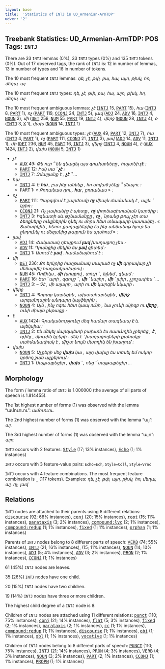 ```yaml
---
layout: base
title:  'Statistics of INTJ in UD_Armenian-ArmTDP'
udver: '2'
---
```


## Treebank Statistics: UD_Armenian-ArmTDP: POS Tags: `INTJ`

There are 33 `INTJ` lemmas (0%), 33 `INTJ` types (0%) and 135 `INTJ` tokens (0%).
Out of 17 observed tags, the rank of `INTJ` is: 12 in number of lemmas, 13 in number of types and 16 in number of tokens.

The 10 most frequent `INTJ` lemmas: <em>դե, չէ, թփ, բա, հա, այո, թխկ, հո, մեղա, այ</em>

The 10 most frequent `INTJ` types:  <em>դե, չէ, թփ, բա, հա, այո, թխկ, հո, մեղա, այ</em>

The 10 most frequent ambiguous lemmas: <em>չէ</em> (<tt><a href="hy_armtdp-pos-INTJ.html">INTJ</a></tt> 15, <tt><a href="hy_armtdp-pos-PART.html">PART</a></tt> 15), <em>հա</em> (<tt><a href="hy_armtdp-pos-INTJ.html">INTJ</a></tt> 8, <tt><a href="hy_armtdp-pos-PART.html">PART</a></tt> 1), <em>ոչ</em> (<tt><a href="hy_armtdp-pos-PART.html">PART</a></tt> 119, <tt><a href="hy_armtdp-pos-CCONJ.html">CCONJ</a></tt> 24, <tt><a href="hy_armtdp-pos-INTJ.html">INTJ</a></tt> 5), <em>լավ</em> (<tt><a href="hy_armtdp-pos-ADJ.html">ADJ</a></tt> 24, <tt><a href="hy_armtdp-pos-ADV.html">ADV</a></tt> 16, <tt><a href="hy_armtdp-pos-INTJ.html">INTJ</a></tt> 4, <tt><a href="hy_armtdp-pos-NOUN.html">NOUN</a></tt> 3), <em>մի</em> (<tt><a href="hy_armtdp-pos-DET.html">DET</a></tt> 259, <tt><a href="hy_armtdp-pos-NUM.html">NUM</a></tt> 55, <tt><a href="hy_armtdp-pos-PART.html">PART</a></tt> 19, <tt><a href="hy_armtdp-pos-INTJ.html">INTJ</a></tt> 4), <em>վերջ</em> (<tt><a href="hy_armtdp-pos-NOUN.html">NOUN</a></tt> 28, <tt><a href="hy_armtdp-pos-INTJ.html">INTJ</a></tt> 4), <em>օ</em> (<tt><a href="hy_armtdp-pos-INTJ.html">INTJ</a></tt> 3, <tt><a href="hy_armtdp-pos-X.html">X</a></tt> 1), <em>վախ</em> (<tt><a href="hy_armtdp-pos-NOUN.html">NOUN</a></tt> 14, <tt><a href="hy_armtdp-pos-INTJ.html">INTJ</a></tt> 1)

The 10 most frequent ambiguous types:  <em>չէ</em> (<tt><a href="hy_armtdp-pos-AUX.html">AUX</a></tt> 49, <tt><a href="hy_armtdp-pos-PART.html">PART</a></tt> 12, <tt><a href="hy_armtdp-pos-INTJ.html">INTJ</a></tt> 7), <em>հա</em> (<tt><a href="hy_armtdp-pos-INTJ.html">INTJ</a></tt> 4, <tt><a href="hy_armtdp-pos-PART.html">PART</a></tt> 1), <em>ոչ</em> (<tt><a href="hy_armtdp-pos-PART.html">PART</a></tt> 111, <tt><a href="hy_armtdp-pos-CCONJ.html">CCONJ</a></tt> 21, <tt><a href="hy_armtdp-pos-INTJ.html">INTJ</a></tt> 3), <em>լավ</em> (<tt><a href="hy_armtdp-pos-ADJ.html">ADJ</a></tt> 14, <tt><a href="hy_armtdp-pos-ADV.html">ADV</a></tt> 11, <tt><a href="hy_armtdp-pos-INTJ.html">INTJ</a></tt> 1), <em>մի</em> (<tt><a href="hy_armtdp-pos-DET.html">DET</a></tt> 236, <tt><a href="hy_armtdp-pos-NUM.html">NUM</a></tt> 45, <tt><a href="hy_armtdp-pos-PART.html">PART</a></tt> 16, <tt><a href="hy_armtdp-pos-INTJ.html">INTJ</a></tt> 3), <em>վերջ</em> (<tt><a href="hy_armtdp-pos-INTJ.html">INTJ</a></tt> 4, <tt><a href="hy_armtdp-pos-NOUN.html">NOUN</a></tt> 4), <em>է</em> (<tt><a href="hy_armtdp-pos-AUX.html">AUX</a></tt> 1424, <tt><a href="hy_armtdp-pos-INTJ.html">INTJ</a></tt> 2), <em>վախ</em> (<tt><a href="hy_armtdp-pos-NOUN.html">NOUN</a></tt> 5, <tt><a href="hy_armtdp-pos-INTJ.html">INTJ</a></tt> 1)


* <em>չէ</em>
  * <tt><a href="hy_armtdp-pos-AUX.html">AUX</a></tt> 49: <em>Թե ուր ՞ են գնացել այս գումարները , հայտնի <b>չէ</b> ։</em>
  * <tt><a href="hy_armtdp-pos-PART.html">PART</a></tt> 12: <em>Իսկ սա ՝ <b>չէ</b> ։</em>
  * <tt><a href="hy_armtdp-pos-INTJ.html">INTJ</a></tt> 7: <em>Զմայլանք է , <b>չէ</b> ՞ ...</em>
* <em>հա</em>
  * <tt><a href="hy_armtdp-pos-INTJ.html">INTJ</a></tt> 4: <em>Է <b>հա</b> , բա ինչ անենք , հո սոված չենք ՞ մնալու ։</em>
  * <tt><a href="hy_armtdp-pos-PART.html">PART</a></tt> 1: <em>« Քոռանաս դու , <b>հա</b> , քոռանաս » ։</em>
* <em>ոչ</em>
  * <tt><a href="hy_armtdp-pos-PART.html">PART</a></tt> 111: <em>Պարզվում է շարժումը <b>ոչ</b> միայն ժամանակ է , այլև ՝ կշիռ :</em>
  * <tt><a href="hy_armtdp-pos-CCONJ.html">CCONJ</a></tt> 21: <em>Ոչ չափանիշ է պետք , <b>ոչ</b> փորձագիտական կարծիք ։</em>
  * <tt><a href="hy_armtdp-pos-INTJ.html">INTJ</a></tt> 3: <em>Իգնատի սև թշնամանքը , <b>ոչ</b> , նրանց թույլ չէր տա ձեռքները ունքներին դնել ու մորս հետ տնավարի կատակել . « Տանտիկին , հեռու քաղաքներից էս ինչ անծանոթ հյուր ես ընդունել ու մեզանից թաքուն ես պահում » ։</em>
* <em>լավ</em>
  * <tt><a href="hy_armtdp-pos-ADJ.html">ADJ</a></tt> 14: <em>Հակառակ դեպքում <b>լավ</b> խաղացող չես ։</em>
  * <tt><a href="hy_armtdp-pos-ADV.html">ADV</a></tt> 11: <em>Դրանցից մեկին ես <b>լավ</b> գիտեմ ։</em>
  * <tt><a href="hy_armtdp-pos-INTJ.html">INTJ</a></tt> 1: <em>Ասում է <b>լավ</b> . համաձայնում է ։</em>
* <em>մի</em>
  * <tt><a href="hy_armtdp-pos-DET.html">DET</a></tt> 236: <em>Քո երկրից հաղթանակ տարած ոչ <b>մի</b> զորավար չի մեծարվել հաղթակամարով :</em>
  * <tt><a href="hy_armtdp-pos-NUM.html">NUM</a></tt> 45: <em>Ռոճիկս , <b>մի</b> խոսքով , տուր ՛ , ելնեմ , գնամ ։</em>
  * <tt><a href="hy_armtdp-pos-PART.html">PART</a></tt> 16: <em>Ետ ՛ արի , զգույշ ՛ , <b>մի</b> ՛ նայիր , <b>մի</b> ՛ լսիր , չշոշափես ՛ ...</em>
  * <tt><a href="hy_armtdp-pos-INTJ.html">INTJ</a></tt> 3: <em>– Չէ , մի ալարի , արի ու <b>մի</b> կարգին նկարի ։</em>
* <em>վերջ</em>
  * <tt><a href="hy_armtdp-pos-INTJ.html">INTJ</a></tt> 4: <em>Պորտը կտրեցին , ախտահարեցին , <b>վերջ</b> արգանդային անդարդ կայֆերին ։</em>
  * <tt><a href="hy_armtdp-pos-NOUN.html">NOUN</a></tt> 4: <em>Այն , ինչ ոգու հետ կապ ունի , նա չունի սկիզբ ու <b>վերջ</b> , ունի միայն ընթացք ։</em>
* <em>է</em>
  * <tt><a href="hy_armtdp-pos-AUX.html">AUX</a></tt> 1424: <em>Գրականությունը մեզ համար տագնապ <b>է</b> և ալեկսիա :</em>
  * <tt><a href="hy_armtdp-pos-INTJ.html">INTJ</a></tt> 2: <em>Էն մեկել մարզպետի բախտն էս ռաունդին չբերեց , <b>է</b> , ոչինչ , մյուսին կբերի . մեկ է ՝ խաղացողների քանակը սահմանափակ է , միշտ նույն մարդիկ են խաղում ։</em>
* <em>վախ</em>
  * <tt><a href="hy_armtdp-pos-NOUN.html">NOUN</a></tt> 5: <em>Աչքերի մեջ <b>վախ</b> կա , այդ վախը ես տեսել եմ ոսկոր կրծող շան աչքերում :</em>
  * <tt><a href="hy_armtdp-pos-INTJ.html">INTJ</a></tt> 1: <em>Սայթաքեցիր , <b>վախ</b> ՛ , ոնց ՜ սայթաքեցիր ...</em>

## Morphology

The form / lemma ratio of `INTJ` is 1.000000 (the average of all parts of speech is 1.814455).

The 1st highest number of forms (1) was observed with the lemma “ամուուու”: <em>ամուուու</em>.

The 2nd highest number of forms (1) was observed with the lemma “այ”: <em>այ</em>.

The 3rd highest number of forms (1) was observed with the lemma “այո”: <em>այո</em>.

`INTJ` occurs with 2 features: <tt><a href="hy_armtdp-feat-Style.html">Style</a></tt> (17; 13% instances), <tt><a href="hy_armtdp-feat-Echo.html">Echo</a></tt> (1; 1% instances)

`INTJ` occurs with 3 feature-value pairs: `Echo=Ech`, `Style=Coll`, `Style=Vrnc`

`INTJ` occurs with 4 feature combinations.
The most frequent feature combination is `_` (117 tokens).
Examples: <em>դե, չէ, թփ, այո, թխկ, հո, մեղա, այ, ոչ, լավ</em>


## Relations

`INTJ` nodes are attached to their parents using 8 different relations: <tt><a href="hy_armtdp-dep-discourse.html">discourse</a></tt> (92; 68% instances), <tt><a href="hy_armtdp-dep-conj.html">conj</a></tt> (20; 15% instances), <tt><a href="hy_armtdp-dep-root.html">root</a></tt> (15; 11% instances), <tt><a href="hy_armtdp-dep-parataxis.html">parataxis</a></tt> (3; 2% instances), <tt><a href="hy_armtdp-dep-compound-lvc.html">compound:lvc</a></tt> (2; 1% instances), <tt><a href="hy_armtdp-dep-compound-redup.html">compound:redup</a></tt> (1; 1% instances), <tt><a href="hy_armtdp-dep-fixed.html">fixed</a></tt> (1; 1% instances), <tt><a href="hy_armtdp-dep-orphan.html">orphan</a></tt> (1; 1% instances)

Parents of `INTJ` nodes belong to 8 different parts of speech: <tt><a href="hy_armtdp-pos-VERB.html">VERB</a></tt> (74; 55% instances), <tt><a href="hy_armtdp-pos-INTJ.html">INTJ</a></tt> (21; 16% instances),  (15; 11% instances), <tt><a href="hy_armtdp-pos-NOUN.html">NOUN</a></tt> (14; 10% instances), <tt><a href="hy_armtdp-pos-ADJ.html">ADJ</a></tt> (5; 4% instances), <tt><a href="hy_armtdp-pos-ADV.html">ADV</a></tt> (3; 2% instances), <tt><a href="hy_armtdp-pos-PRON.html">PRON</a></tt> (2; 1% instances), <tt><a href="hy_armtdp-pos-CCONJ.html">CCONJ</a></tt> (1; 1% instances)

61 (45%) `INTJ` nodes are leaves.

35 (26%) `INTJ` nodes have one child.

20 (15%) `INTJ` nodes have two children.

19 (14%) `INTJ` nodes have three or more children.

The highest child degree of a `INTJ` node is 8.

Children of `INTJ` nodes are attached using 11 different relations: <tt><a href="hy_armtdp-dep-punct.html">punct</a></tt> (110; 75% instances), <tt><a href="hy_armtdp-dep-conj.html">conj</a></tt> (21; 14% instances), <tt><a href="hy_armtdp-dep-flat.html">flat</a></tt> (5; 3% instances), <tt><a href="hy_armtdp-dep-fixed.html">fixed</a></tt> (2; 1% instances), <tt><a href="hy_armtdp-dep-parataxis.html">parataxis</a></tt> (2; 1% instances), <tt><a href="hy_armtdp-dep-cc.html">cc</a></tt> (1; 1% instances), <tt><a href="hy_armtdp-dep-compound-redup.html">compound:redup</a></tt> (1; 1% instances), <tt><a href="hy_armtdp-dep-discourse.html">discourse</a></tt> (1; 1% instances), <tt><a href="hy_armtdp-dep-obj.html">obj</a></tt> (1; 1% instances), <tt><a href="hy_armtdp-dep-obl.html">obl</a></tt> (1; 1% instances), <tt><a href="hy_armtdp-dep-vocative.html">vocative</a></tt> (1; 1% instances)

Children of `INTJ` nodes belong to 8 different parts of speech: <tt><a href="hy_armtdp-pos-PUNCT.html">PUNCT</a></tt> (110; 75% instances), <tt><a href="hy_armtdp-pos-INTJ.html">INTJ</a></tt> (21; 14% instances), <tt><a href="hy_armtdp-pos-PRON.html">PRON</a></tt> (4; 3% instances), <tt><a href="hy_armtdp-pos-VERB.html">VERB</a></tt> (4; 3% instances), <tt><a href="hy_armtdp-pos-NOUN.html">NOUN</a></tt> (3; 2% instances), <tt><a href="hy_armtdp-pos-PART.html">PART</a></tt> (2; 1% instances), <tt><a href="hy_armtdp-pos-CCONJ.html">CCONJ</a></tt> (1; 1% instances), <tt><a href="hy_armtdp-pos-PROPN.html">PROPN</a></tt> (1; 1% instances)


